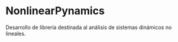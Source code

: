 # NonlinearPynamics
Desarrollo de librería destinada al análisis de sistemas dinámicos no lineales. 
